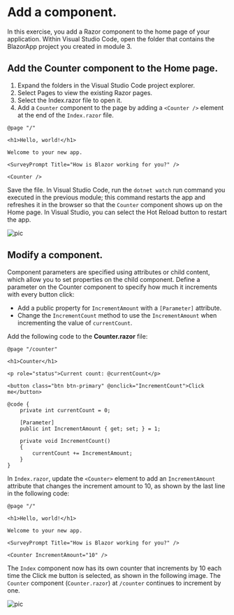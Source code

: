 # Add a component.
In this exercise, you add a Razor component to the home page of your application.
Within Visual Studio Code, open the folder that contains the BlazorApp project you created in module 3.

## Add the Counter component to the Home page.
1. Expand the folders in the Visual Studio Code project explorer.
2. Select Pages to view the existing Razor pages.
3. Select the Index.razor file to open it.
4. Add a `Counter` component to the page by adding a `<Counter />` element at the end of the `Index.razor` file.

```razor
@page "/"

<h1>Hello, world!</h1>

Welcome to your new app.

<SurveyPrompt Title="How is Blazor working for you?" />

<Counter />
```

Save the file. In Visual Studio Code, run the `dotnet watch` run command you executed in the previous module; this command restarts the app and refreshes it in the browser so that the `Counter` component shows up on the Home page. In Visual Studio, you can select the Hot Reload button to restart the app.

![pic](https://learn.microsoft.com/en-us/training/modules/build-blazor-webassembly-visual-studio-code/media/counter-homepage.png)

## Modify a component.
Component parameters are specified using attributes or child content, which allow you to set properties on the child component. Define a parameter on the Counter component to specify how much it increments with every button click:
* Add a public property for `IncrementAmount` with a `[Parameter]` attribute.
* Change the `IncrementCount` method to use the `IncrementAmount` when incrementing the value of `currentCount`.

Add the following code to the **Counter.razor** file:

```razor
@page "/counter"

<h1>Counter</h1>

<p role="status">Current count: @currentCount</p>

<button class="btn btn-primary" @onclick="IncrementCount">Click me</button>

@code {
    private int currentCount = 0;

    [Parameter]
    public int IncrementAmount { get; set; } = 1;

    private void IncrementCount()
    {
        currentCount += IncrementAmount;
    }
}
```

In `Index.razor`, update the `<Counter>` element to add an `IncrementAmount` attribute that changes the increment amount to 10, as shown by the last line in the following code:

```razor
@page "/"

<h1>Hello, world!</h1>

Welcome to your new app.

<SurveyPrompt Title="How is Blazor working for you?" />

<Counter IncrementAmount="10" />
```

The `Index` component now has its own counter that increments by 10 each time the Click me button is selected, as shown in the following image. The `Counter` component (`Counter.razor`) at `/counter` continues to increment by one.

![pic](https://learn.microsoft.com/en-us/training/modules/build-blazor-webassembly-visual-studio-code/media/counter-homepage-modify.png)